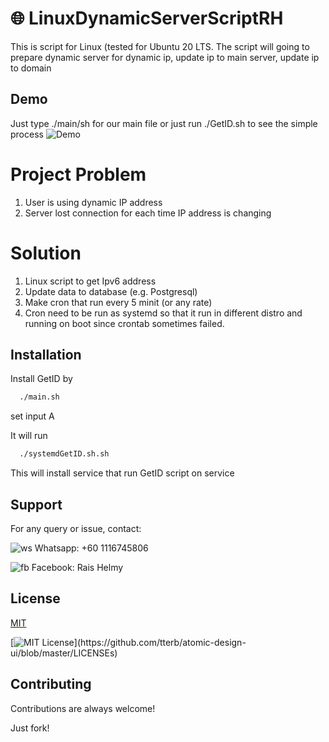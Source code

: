 #  :globe_with_meridians: LinuxDynamicServerScriptRH
This is script for Linux (tested for Ubuntu 20 LTS. The script will going to prepare dynamic server for dynamic ip, update ip to main server, update ip to domain

## Demo

Just type ./main/sh for our main file or just run ./GetID.sh to see the simple process
![Demo](https://github.com/RaisHelmy/LinuxDynamicServerScriptRH/blob/main/linuxscriptGetID.gif)

# Project Problem

1. User is using dynamic IP address
2. Server lost connection for each time IP address is changing

# Solution
1. Linux script to get Ipv6 address 
2. Update data to database (e.g. Postgresql)
3. Make cron that run every 5 minit (or any rate)
4. Cron need to be run as systemd so that it run in different distro and running on boot since crontab sometimes failed.

## Installation

Install GetID by

```bash
  ./main.sh
```
set input A

It will run 

```bash
  ./systemdGetID.sh.sh
```

This will install service that run GetID script on service

## Support

For any query or issue, contact:

![ws](https://img.shields.io/badge/WhatsApp-25D366?style=for-the-badge&logo=whatsapp&logoColor=white) Whatsapp: +60 1116745806

![fb](https://img.shields.io/badge/Messenger-00B2FF?style=for-the-badge&logo=messenger&logoColor=white) Facebook: Rais Helmy


## License

[MIT](https://choosealicense.com/licenses/mit/)



[![MIT License](https://img.shields.io/apm/l/atomic-design-ui.svg?)](https://github.com/tterb/atomic-design-ui/blob/master/LICENSEs)

## Contributing

Contributions are always welcome!

Just fork!
